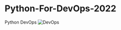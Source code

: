 # Python-For-DevOps-2022
Python DevOps 
![DevOps](https://user-images.githubusercontent.com/57708944/167250319-09523de2-6de2-4daf-8ee9-e51c6c9ed32b.png)
